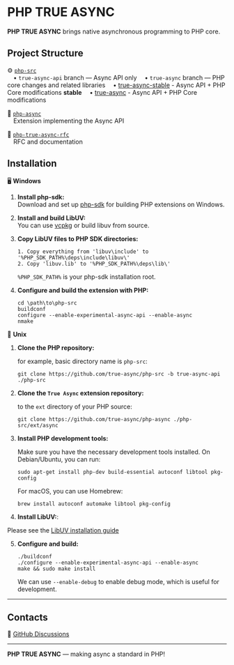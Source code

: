 # PHP TRUE ASYNC

**PHP TRUE ASYNC** brings native asynchronous programming to PHP core.

## Project Structure

⚙️ [`php-src`](https://github.com/true-async/php-src)  
&emsp;• `true-async-api` branch — Async API only
&emsp;• `true-async` branch — PHP core changes and related libraries
&emsp;• [true-async-stable](https://github.com/true-async/php-src/tree/true-async-stable) - Async API + PHP Core modifications **stable**
&emsp;• [true-async](https://github.com/true-async/php-src/tree/true-async) - Async API + PHP Core modifications

🔌 [`php-async`](https://github.com/true-async/php-async)  
&emsp;Extension implementing the Async API

📄 [`php-true-async-rfc`](https://github.com/true-async/php-true-async-rfc)  
&emsp;RFC and documentation

## Installation

🖥️ **Windows**

1. **Install php-sdk:**  
   Download and set up [php-sdk](https://wiki.php.net/internals/windows/stepbystepbuild_sdk_2) for building PHP extensions on Windows.

2. **Install and build LibUV:**  
   You can use [vcpkg](https://github.com/microsoft/vcpkg) or build libuv from source.

3. **Copy LibUV files to PHP SDK directories:**

   ```
   1. Copy everything from 'libuv\include' to '%PHP_SDK_PATH%\deps\include\libuv\'
   2. Copy 'libuv.lib' to '%PHP_SDK_PATH%\deps\lib\'
   ```
   `%PHP_SDK_PATH%` is your php-sdk installation root.

4. **Configure and build the extension with PHP:**

   ```
   cd \path\to\php-src
   buildconf
   configure --enable-experimental-async-api --enable-async
   nmake
   ```

🐧 **Unix**

1. **Clone the PHP repository:**

    for example, basic directory name is `php-src`:

   ```
   git clone https://github.com/true-async/php-src -b true-async-api ./php-src
   ```

2. **Clone the `True Async` extension repository:**

    to the `ext` directory of your PHP source:

    ```
    git clone https://github.com/true-async/php-async ./php-src/ext/async
    ```

3. **Install PHP development tools:**

    Make sure you have the necessary development tools installed. On Debian/Ubuntu, you can run:
    
    ```
    sudo apt-get install php-dev build-essential autoconf libtool pkg-config
    ```
    
    For macOS, you can use Homebrew:
    
    ```
    brew install autoconf automake libtool pkg-config
    ```

4. **Install LibUV:**:
   
Please see the [LibUV installation guide](https://github.com/libuv/libuv)

5. **Configure and build:**

   ```
   ./buildconf
   ./configure --enable-experimental-async-api --enable-async
   make && sudo make install
   ```

   We can use `--enable-debug` to enable debug mode, which is useful for development.

---


## Contacts

💬 [GitHub Discussions](https://github.com/true-async)  

---

**PHP TRUE ASYNC** — making async a standard in PHP!
